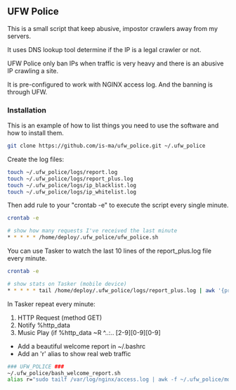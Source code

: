<!-- GETTING STARTED -->
## UFW Police

This is a small script that keep abusive, impostor crawlers away from my servers.

It uses DNS lookup tool determine if the IP is a legal crawler or not.

UFW Police only ban IPs when traffic is very heavy and there is an abusive IP crawling a site.

It is pre-configured to work with NGINX access log. And the banning is through UFW. 


### Installation

This is an example of how to list things you need to use the software and how to install them.
  ```sh
git clone https://github.com/is-ma/ufw_police.git ~/.ufw_police
  ```

Create the log files:

  ```sh
touch ~/.ufw_police/logs/report.log
touch ~/.ufw_police/logs/report_plus.log
touch ~/.ufw_police/logs/ip_blacklist.log
touch ~/.ufw_police/logs/ip_whitelist.log
  ```
  
Then add rule to your "crontab -e" to execute the script every single minute.

  ```sh
crontab -e
  
# show how many requests I've received the last minute
* * * * * /home/deploy/.ufw_police/ufw_police.sh
  ```

You can use Tasker to watch the last 10 lines of the report_plus.log file every minute.

  ```sh
crontab -e

# show stats on Tasker (mobile device)
* * * * * tail /home/deploy/.ufw_police/logs/report_plus.log | awk '{print $2,$3,"hits [" $4 ", " $NF "]"}' | tac > /home/YOUR_USER/YOUR_WEB_FOLDER/.../public/lastminuteplus.txt
  ```

In Tasker repeat every minute:

1) HTTP Request (method GET)
2) Notify %http_data
3) Music Play (if %http_data ~R ^..:.. [2-9][0-9][0-9]

- Add a beautiful welcome report in ~/.bashrc
- Add an 'r' alias to show real web traffic
```sh
### UFW_POLICE ###
~/.ufw_police/bash_welcome_report.sh
alias r="sudo tailf /var/log/nginx/access.log | awk -f ~/.ufw_police/mods/realtraffic.awk"
```
